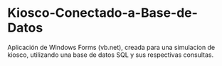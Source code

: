# Kiosco-Conectado-a-Base-de-Datos

Aplicación de Windows Forms (vb.net), creada para una simulacion de kiosco, utilizando una base de datos SQL y sus respectivas consultas.
